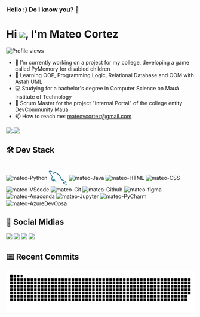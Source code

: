 ### Hello :) Do I know you? 🤔
<h1 align="left">Hi <img src="https://raw.githubusercontent.com/kaueMarques/kaueMarques/master/hi.gif" height="50px">, I'm Mateo Cortez</h1>
<p align="left"> <img src="https://komarev.com/ghpvc/?username=omateocortez&color=red" alt="Profile views" /> </p>


- 🔭 I’m currently working on a project for my college, developing a game called PyMemory for disabled children
- 🌱 Learning OOP, Programming Logic, Relational Database and OOM with Astah UML
- 💻 Studying for a bachelor's degree in Computer Science on Mauá Institute of Technology
- 🔑 Scrum Master for the project "Internal Portal" of the college entity DevCommunity Mauá 
- 📫 How to reach me: mateovcortez@gmail.com


<!--
![Anurag's GitHub stats](https://github-readme-stats.vercel.app/api?username=omateocortez&show_icons=true&theme=radical&hide_border=truebg_color=0D1117)
[![Top Langs](https://github-readme-stats.vercel.app/api/top-langs/?username=omateocortez&show_icons=true&theme=radical&card_width=200px&card_heigth=1800px)](https://github.com/omateocortez/github-readme-stats) -->


<a href="https://github.com/omateocortez/github-readme-stats">
  <img height=190 align="center" src="https://github-readme-stats.vercel.app/api?username=omateocortez&show_icons=true&theme=radical&hide_border=true&bg_color=0D1117&card_width=1" />
</a>
<a href="https://github.com/omateocortez/convoychat">
  <img height=120 align="center" src="https://github-readme-stats.vercel.app/api/top-langs?username=omateocortez&show_icons=true&theme=radical&hide_border=true&bg_color=0D1117&layout=compact&langs_count=8&card_width=1" />
</a>



<h2>🛠️ Dev Stack</h2>
<div style="display: inline_block"><br>
<img align="center" alt="mateo-Python" height="40" width="50" src="https://cdn.jsdelivr.net/gh/devicons/devicon@latest/icons/python/python-original.svg" />
<img align="center" alt="mateo-MySQL"  height="40" width="50" src="https://raw.githubusercontent.com/devicons/devicon/master/icons/mysql/mysql-original.svg">
<img align="center" alt="mateo-Java"   height="50" width="60" src="https://cdn.jsdelivr.net/gh/devicons/devicon@latest/icons/java/java-original.svg" />
<img align="center" alt="mateo-HTML"   height="40" width="50" src="https://cdn.jsdelivr.net/gh/devicons/devicon@latest/icons/html5/html5-plain-wordmark.svg" />
<img align="center" alt="mateo-CSS"    height="40" width="50" src="https://cdn.jsdelivr.net/gh/devicons/devicon@latest/icons/css3/css3-plain-wordmark.svg" />
<img align="center" alt="mateo-VScode" height="40" width="50" src="https://cdn.jsdelivr.net/gh/devicons/devicon@latest/icons/vscode/vscode-original-wordmark.svg" />
<img align="center" alt="mateo-Git"    height="40" width="50" src="https://cdn.jsdelivr.net/gh/devicons/devicon@latest/icons/git/git-plain-wordmark.svg" /> 
<img align="center" alt="mateo-Github" height="40" width="50" src="https://cdn.jsdelivr.net/gh/devicons/devicon@latest/icons/githubcodespaces/githubcodespaces-original.svg" />
<img align="center" alt="mateo-figma"  height="60" width="40" src="https://cdn.jsdelivr.net/gh/devicons/devicon@latest/icons/figma/figma-original.svg" />
<img align="center" alt="mateo-Anaconda"height="40" width="50" src="https://cdn.jsdelivr.net/gh/devicons/devicon@latest/icons/anaconda/anaconda-original.svg" />
<img align="center" alt="mateo-Jupyter"height="40" width="50" src="https://cdn.jsdelivr.net/gh/devicons/devicon@latest/icons/jupyter/jupyter-original-wordmark.svg" />
<img align="center" alt="mateo-PyCharm"height="40" width="50" src="https://cdn.jsdelivr.net/gh/devicons/devicon@latest/icons/pycharm/pycharm-original.svg" /> 
<img align="center" alt="mateo-AzureDevOpsa"height="40" width="50" src="https://cdn.jsdelivr.net/gh/devicons/devicon@latest/icons/azuredevops/azuredevops-original.svg" />
   
<h2> 📌 Social Midias </h2>
<div> 
  <a href="https://instagram.com/omateocortez" target="_blank">
    <img src="https://img.shields.io/badge/-Instagram-%23E4605F?style=for-the-badge&logo=instagram&logoColor=white" target="_blank"></a>
  <a href = "mailto:mateovcortez@gmail.com">
    <img src="https://img.shields.io/badge/-Gmail-%23333?style=for-the-badge&logo=gmail&logoColor=white" target="_blank"></a>
 <a href = "https://twitter.com/omateocortez">
    <img src = https://img.shields.io/badge/Twitter-1DA1F2?style=for-the-badge&logo=twitter&logoColor=white></a>
<a href = "https://snapchat.com/t/48kBChUJ">
   <img src = https://img.shields.io/badge/Snapchat-FFFC00?style=for-the-badge&logo=snapchat&logoColor=black></a>
</div>


<h2>⌨️ Recent Commits</h2>
<picture align="center">
  <source media="(prefers-color-scheme: dark)" srcset="https://raw.githubusercontent.com/omateocortez/omateocortez/output/github-contribution-grid-snake-dark.svg">
  <source media="(prefers-color-scheme: light)" srcset="https://raw.githubusercontent.com/omateocortez/omateocortez/output/github-contribution-grid-snake-dark.svg">
  <img align="center" alt="github contribution grid snake animation" src="https://raw.githubusercontent.com/omateocortez/omateocortez/output/github-contribution-grid-snake.svg">
</picture>
